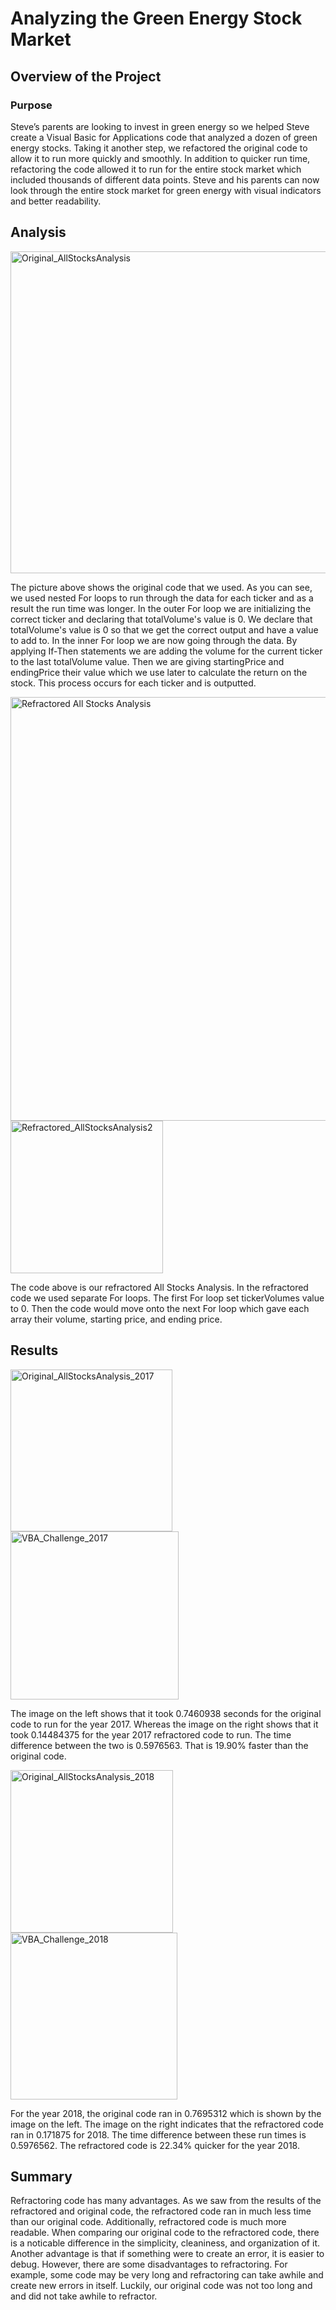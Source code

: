 # Analyzing the Green Energy Stock Market

## Overview of the Project

### Purpose
Steve’s parents are looking to invest in green energy so we helped Steve create a Visual Basic for Applications code that analyzed a dozen of green energy stocks. Taking it another step, we refactored the original code to allow it to run more quickly and smoothly. In addition to quicker run time, refactoring the code allowed it to run for the entire stock market which included thousands of different data points. Steve and his parents can now look through the entire stock market for green energy with visual indicators and better readability. 

## Analysis

<img width="515" alt="Original_AllStocksAnalysis" src="https://user-images.githubusercontent.com/103657822/167312150-5a23cfeb-fde4-4856-994e-9750de617159.png">

The picture above shows the original code that we used. As you can see, we used nested For loops to run through the data for each ticker and as a result the run time was longer. In the outer For loop we are initializing the correct ticker and declaring that totalVolume's value is 0. We declare that totalVolume's value is 0 so that we get the correct output and have a value to add to. In the inner For loop we are now going through the data. By applying If-Then statements we are adding the volume for the current ticker to the last totalVolume value. Then we are giving startingPrice and endingPrice their value which we use later to calculate the return on the stock. This process occurs for each ticker and is outputted. 

<img width="678" alt="Refractored All Stocks Analysis" src="https://user-images.githubusercontent.com/103657822/167313226-3354d25f-59ab-4f09-80ea-68606f1d6ad7.png">
<img width="244" alt="Refractored_AllStocksAnalysis2" src="https://user-images.githubusercontent.com/103657822/167313289-1019e0b7-1dff-460d-a923-1cd75d2dca3e.png">

The code above is our refractored All Stocks Analysis. In the refractored code we used separate For loops. The first For loop set tickerVolumes value to 0. Then the code would move onto the next For loop which gave each array their volume, starting price, and ending price.

## Results

<img width="259" alt="Original_AllStocksAnalysis_2017" src="https://user-images.githubusercontent.com/103657822/167314002-0aaddb54-7c14-43b6-af51-ad27ace8abb4.png">      <img width="269" alt="VBA_Challenge_2017" src="https://user-images.githubusercontent.com/103657822/167314144-45db28bc-74e4-4a70-ae92-7720aa56677f.png">


The image on the left shows that it took 0.7460938 seconds for the original code to run for the year 2017. Whereas the image on the right shows that it took 0.14484375 for the year 2017 refractored code to run. The time difference between the two is 0.5976563. That is 19.90% faster than the original code.


<img width="260" alt="Original_AllStocksAnalysis_2018" src="https://user-images.githubusercontent.com/103657822/167314405-9481ac90-4824-4850-adee-6b609bde79ae.png">      <img width="267" alt="VBA_Challenge_2018" src="https://user-images.githubusercontent.com/103657822/167314413-9ab18df0-da97-44f7-83f6-1cc22c10fd59.png">


For the year 2018, the original code ran in 0.7695312 which is shown by the image on the left. The image on the right indicates that the refractored code ran in 0.171875 for 2018. The time difference between these run times is 0.5976562. The refractored code is 22.34% quicker for the year 2018.

## Summary

Refractoring code has many advantages. As we saw from the results of the refractored and original code, the refractored code ran in much less time than our original code. Additionally, refractored code is much more readable. When comparing our original code to the refractored code, there is a noticable difference in the simplicity, cleaniness, and organization of it. Another advantage is that if something were to create an error, it is easier to debug. However, there are some disadvantages to refractoring. For example, some code may be very long and refractoring can take awhile and create new errors in itself. Luckily, our original code was not too long and and did not take awhile to refractor.


